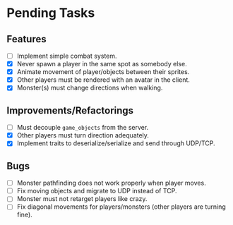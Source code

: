 # Pending Tasks

## Features

- [ ] Implement simple combat system.
- [x] Never spawn a player in the same spot as somebody else.
- [x] Animate movement of player/objects between their sprites.
- [x] Other players must be rendered with an avatar in the client.
- [x] Monster(s) must change directions when walking.

## Improvements/Refactorings

- [ ] Must decouple `game_objects` from the server.
- [x] Other players must turn direction adequately.
- [x] Implement traits to deserialize/serialize and send through UDP/TCP.

## Bugs

- [ ] Monster pathfinding does not work properly when player moves.
- [ ] Fix moving objects and migrate to UDP instead of TCP.
- [ ] Monster must not retarget players like crazy.
- [ ] Fix diagonal movements for players/monsters (other players are turning fine).
